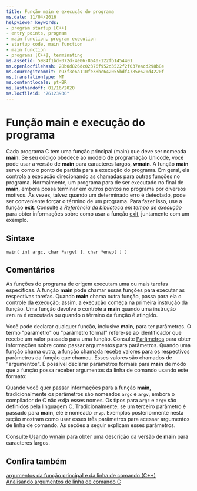 ```yaml
---
title: Função main e execução do programa
ms.date: 11/04/2016
helpviewer_keywords:
- program startup [C++]
- entry points, program
- main function, program execution
- startup code, main function
- main function
- programs [C++], terminating
ms.assetid: 5984f1bd-072d-4e06-8640-122fb1454401
ms.openlocfilehash: 28b0d826dc02376f952d3522f2f037eacd298b8e
ms.sourcegitcommit: e93f3e6a110fe38bc642055bdf4785e620d4220f
ms.translationtype: MT
ms.contentlocale: pt-BR
ms.lasthandoff: 01/16/2020
ms.locfileid: "76123936"
---
```

# <a name="main-function-and-program-execution"></a>Função main e execução do programa

Cada programa C tem uma função principal (main) que deve ser nomeada **main**. Se seu código obedece ao modelo de programação Unicode, você pode usar a versão de **main** para caracteres largos, **wmain**. A função **main** serve como o ponto de partida para a execução do programa. Em geral, ela controla a execução direcionando as chamadas para outras funções no programa. Normalmente, um programa para de ser executado no final de **main**, embora possa terminar em outros pontos no programa por diversos motivos. Às vezes, talvez quando um determinado erro é detectado, pode ser conveniente forçar o término de um programa. Para fazer isso, use a função **exit**. Consulte a *Referência da biblioteca em tempo de execução* para obter informações sobre como usar a função [exit](../c-runtime-library/reference/exit-exit-exit.md), juntamente com um exemplo.

## <a name="syntax"></a>Sintaxe

```
main( int argc, char *argv[ ], char *envp[ ] )
```

## <a name="remarks"></a>Comentários

As funções do programa de origem executam uma ou mais tarefas específicas. A função **main** pode chamar essas funções para executar as respectivas tarefas. Quando **main** chama outra função, passa para ela o controle da execução; assim, a execução começa na primeira instrução da função. Uma função devolve o controle a **main** quando uma instrução `return` é executada ou quando o término da função é atingido.

Você pode declarar qualquer função, inclusive **main**, para ter parâmetros. O termo "parâmetro" ou "parâmetro formal" refere-se ao identificador que recebe um valor passado para uma função. Consulte [Parâmetros](../c-language/parameters.md) para obter informações sobre como passar argumentos para parâmetros. Quando uma função chama outra, a função chamada recebe valores para os respectivos parâmetros da função que chamou. Esses valores são chamados de "argumentos". É possível declarar parâmetros formais para **main** de modo que a função possa receber argumentos da linha de comando usando este formato:

Quando você quer passar informações para a função **main**, tradicionalmente os parâmetros são nomeados `argc` e `argv`, embora o compilador de C não exija esses nomes. Os tipos para `argc` e `argv` são definidos pela linguagem C. Tradicionalmente, se um terceiro parâmetro é passado para **main**, ele é nomeado `envp`. Exemplos posteriormente nesta seção mostram como usar esses três parâmetros para acessar argumentos de linha de comando. As seções a seguir explicam esses parâmetros.

Consulte [Usando wmain](../c-language/using-wmain.md) para obter uma descrição da versão de **main** para caracteres largos.

## <a name="see-also"></a>Confira também

[argumentos da função principal e da linha de comando (C++)](../cpp/main-function-command-line-args.md)\
[Analisando argumentos de linha de comando C](../c-language/parsing-c-command-line-arguments.md)
